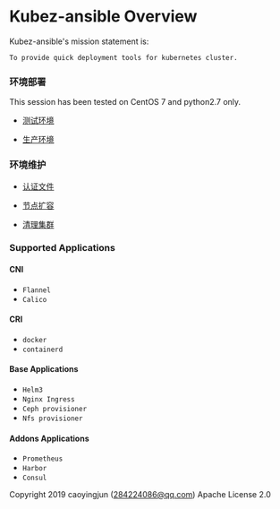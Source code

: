 # Kubez-ansible Overview

Kubez-ansible's mission statement is:

    To provide quick deployment tools for kubernetes cluster.


### 环境部署
This session has been tested on CentOS 7 and python2.7 only.

- [测试环境](doc/source/install/all-in-one.md)

- [生产环境](doc/source/install/multinode.md)

### 环境维护

- [认证文件](doc/source/install/admin-k8src.md)

- [节点扩容](doc/source/install/expansion.md)

- [清理集群](doc/source/install/destroy.md)

### Supported Applications

#### CNI
  - `Flannel`
  - `Calico`

#### CRI
  - `docker`
  - `containerd`

#### Base Applications
  - `Helm3`
  - `Nginx Ingress`
  - `Ceph provisioner`
  - `Nfs provisioner`

#### Addons Applications
  - `Prometheus`
  - `Harbor`
  - `Consul`

Copyright 2019 caoyingjun (284224086@qq.com) Apache License 2.0

